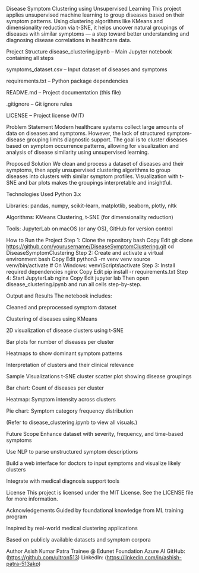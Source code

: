 Disease Symptom Clustering using Unsupervised Learning
This project applies unsupervised machine learning to group diseases based on their symptom patterns. Using clustering algorithms like KMeans and dimensionality reduction via t-SNE, it helps uncover natural groupings of diseases with similar symptoms — a step toward better understanding and diagnosing disease correlations in healthcare data.

Project Structure
disease_clustering.ipynb – Main Jupyter notebook containing all steps

symptoms_dataset.csv – Input dataset of diseases and symptoms

requirements.txt – Python package dependencies

README.md – Project documentation (this file)

.gitignore – Git ignore rules

LICENSE – Project license (MIT)

Problem Statement
Modern healthcare systems collect large amounts of data on diseases and symptoms. However, the lack of structured symptom-disease grouping limits diagnostic support. The goal is to cluster diseases based on symptom occurrence patterns, allowing for visualization and analysis of disease similarity using unsupervised learning.

Proposed Solution
We clean and process a dataset of diseases and their symptoms, then apply unsupervised clustering algorithms to group diseases into clusters with similar symptom profiles. Visualization with t-SNE and bar plots makes the groupings interpretable and insightful.

Technologies Used
Python 3.x

Libraries: pandas, numpy, scikit-learn, matplotlib, seaborn, plotly, nltk

Algorithms: KMeans Clustering, t-SNE (for dimensionality reduction)

Tools: JupyterLab on macOS (or any OS), GitHub for version control

How to Run the Project
Step 1: Clone the repository
bash
Copy
Edit
git clone https://github.com/yourusername/DiseaseSymptomClustering.git
cd DiseaseSymptomClustering
Step 2: Create and activate a virtual environment
bash
Copy
Edit
python3 -m venv venv
source venv/bin/activate        # On Windows: venv\Scripts\activate
Step 3: Install required dependencies
nginx
Copy
Edit
pip install -r requirements.txt
Step 4: Start JupyterLab
nginx
Copy
Edit
jupyter lab
Then open disease_clustering.ipynb and run all cells step-by-step.

Output and Results
The notebook includes:

Cleaned and preprocessed symptom dataset

Clustering of diseases using KMeans

2D visualization of disease clusters using t-SNE

Bar plots for number of diseases per cluster

Heatmaps to show dominant symptom patterns

Interpretation of clusters and their clinical relevance

Sample Visualizations
t-SNE cluster scatter plot showing disease groupings

Bar chart: Count of diseases per cluster

Heatmap: Symptom intensity across clusters

Pie chart: Symptom category frequency distribution

(Refer to disease_clustering.ipynb to view all visuals.)

Future Scope
Enhance dataset with severity, frequency, and time-based symptoms

Use NLP to parse unstructured symptom descriptions

Build a web interface for doctors to input symptoms and visualize likely clusters

Integrate with medical diagnosis support tools

License
This project is licensed under the MIT License. See the LICENSE file for more information.

Acknowledgements
Guided by foundational knowledge from ML training program

Inspired by real-world medical clustering applications

Based on publicly available datasets and symptom corpora

Author
Asish Kumar Patra
Trainee @ Edunet Foundation Azure AI
GitHub: (https://github.com/ultron513)
LinkedIn: (https://linkedin.com/in/ashish-patra-513akp)
